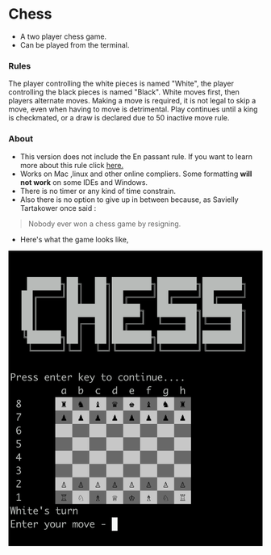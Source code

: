 # **Chess**

* A two player chess game.
* Can be played from the terminal.

### Rules
The player controlling the white pieces is named "White", the player controlling the black pieces is named "Black". White moves first, then players alternate moves. Making a move is required, it is not legal to skip a move, even when having to move is detrimental. Play continues until a king is checkmated, or a draw is declared due to 50 inactive move rule.
### About
* This version does not include the En passant rule. If you want to learn more about this rule click [here.](https://en.wikipedia.org/wiki/En_passant)
* Works on Mac ,linux and other online compliers. Some formatting **will not work** on some IDEs and Windows.
* There is no timer or any kind of time constrain.
* Also there is no option to give up in between because, as Savielly Tartakower once said :
> Nobody ever won a chess game by resigning.
* Here's what the game looks like,

![demo](https://github.com/Srinivas-VJ/Chess/blob/master/Screenshot%202020-03-25%20at%202.28.17%20PM.png)



